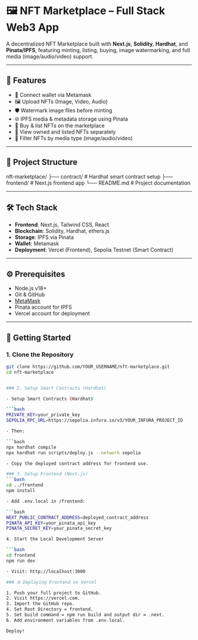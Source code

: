 # 🖼️ NFT Marketplace – Full Stack Web3 App

A decentralized NFT Marketplace built with **Next.js**, **Solidity**, **Hardhat**, and **Pinata/IPFS**, featuring minting, listing, buying, image watermarking, and full media (image/audio/video) support.

---

## 🧩 Features

- 🔐 Connect wallet via Metamask
- 🖼️ Upload NFTs (Image, Video, Audio)
- 🛡️ Watermark image files before minting
- 🌐 IPFS media & metadata storage using Pinata
- 🛒 Buy & list NFTs on the marketplace
- 👤 View owned and listed NFTs separately
- 🔎 Filter NFTs by media type (image/audio/video)

---

## 📁 Project Structure

nft-marketplace/
├── contract/ # Hardhat smart contract setup
├── frontend/ # Next.js frontend app
└── README.md # Project documentation


---

## 🛠️ Tech Stack

- **Frontend**: Next.js, Tailwind CSS, React
- **Blockchain**: Solidity, Hardhat, ethers.js
- **Storage**: IPFS via Pinata
- **Wallet**: Metamask
- **Deployment**: Vercel (Frontend), Sepolia Testnet (Smart Contract)

---

## ⚙️ Prerequisites

- Node.js v18+
- Git & GitHub
- [MetaMask](https://metamask.io/)
- Pinata account for IPFS
- Vercel account for deployment

---

## 🚀 Getting Started

### 1. Clone the Repository

```bash
git clone https://github.com/YOUR_USERNAME/nft-marketplace.git
cd nft-marketplace


### 2. Setup Smart Contracts (Hardhat)

- Setup Smart Contracts (Hardhat)

```bash
PRIVATE_KEY=your_private_key
SEPOLIA_RPC_URL=https://sepolia.infura.io/v3/YOUR_INFURA_PROJECT_ID

- Then:

```bash
npx hardhat compile
npx hardhat run scripts/deploy.js --network sepolia

- Copy the deployed contract address for frontend use.

### 3. Setup Frontend (Next.js)
```bash
cd ../frontend
npm install

- Add .env.local in /frontend:

```bash
NEXT_PUBLIC_CONTRACT_ADDRESS=deployed_contract_address
PINATA_API_KEY=your_pinata_api_key
PINATA_SECRET_KEY=your_pinata_secret_key

4. Start the Local Development Server

```bash
cd frontend
npm run dev

- Visit: http://localhost:3000

### 🌐 Deploying Frontend on Vercel

1. Push your full project to GitHub.
2. Visit https://vercel.com.
3. Import the GitHub repo.
4. Set Root Directory = frontend.
5. Set build command = npm run build and output dir = .next.
6. Add environment variables from .env.local.

Deploy!


